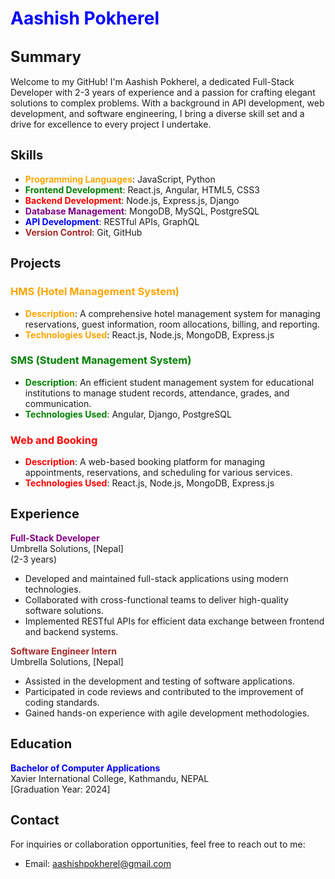


# <span style="color:blue">Aashish Pokherel</span>

## <span style="font-size:24px">Summary</span>

Welcome to my GitHub! I'm Aashish Pokherel, a dedicated Full-Stack Developer with 2-3 years of experience and a passion for crafting elegant solutions to complex problems. With a background in API development, web development, and software engineering, I bring a diverse skill set and a drive for excellence to every project I undertake.

## <span style="font-size:20px">Skills</span>

- **<span style="color:orange">Programming Languages</span>**: JavaScript, Python
- **<span style="color:green">Frontend Development</span>**: React.js, Angular, HTML5, CSS3
- **<span style="color:red">Backend Development</span>**: Node.js, Express.js, Django
- **<span style="color:purple">Database Management</span>**: MongoDB, MySQL, PostgreSQL
- **<span style="color:blue">API Development</span>**: RESTful APIs, GraphQL
- **<span style="color:brown">Version Control</span>**: Git, GitHub

## <span style="font-size:20px">Projects</span>

### <span style="color:orange">HMS (Hotel Management System)</span>

- **<span style="color:orange">Description</span>**: A comprehensive hotel management system for managing reservations, guest information, room allocations, billing, and reporting.
- **<span style="color:orange">Technologies Used</span>**: React.js, Node.js, MongoDB, Express.js

### <span style="color:green">SMS (Student Management System)</span>

- **<span style="color:green">Description</span>**: An efficient student management system for educational institutions to manage student records, attendance, grades, and communication.
- **<span style="color:green">Technologies Used</span>**: Angular, Django, PostgreSQL

### <span style="color:red">Web and Booking</span>

- **<span style="color:red">Description</span>**: A web-based booking platform for managing appointments, reservations, and scheduling for various services.
- **<span style="color:red">Technologies Used</span>**: React.js, Node.js, MongoDB, Express.js

## <span style="font-size:20px">Experience</span>

**<span style="color:purple">Full-Stack Developer</span>**  
Umbrella Solutions, [Nepal]  
(2-3 years)

- Developed and maintained full-stack applications using modern technologies.
- Collaborated with cross-functional teams to deliver high-quality software solutions.
- Implemented RESTful APIs for efficient data exchange between frontend and backend systems.

**<span style="color:brown">Software Engineer Intern</span>**  
Umbrella Solutions, [Nepal]  

- Assisted in the development and testing of software applications.
- Participated in code reviews and contributed to the improvement of coding standards.
- Gained hands-on experience with agile development methodologies.

## <span style="font-size:20px">Education</span>

**<span style="color:blue">Bachelor of Computer Applications</span>**  
Xavier International College, Kathmandu, NEPAL  
[Graduation Year: 2024]

## <span style="font-size:20px">Contact</span>

For inquiries or collaboration opportunities, feel free to reach out to me:
- Email: aashishpokherel@gmail.com
